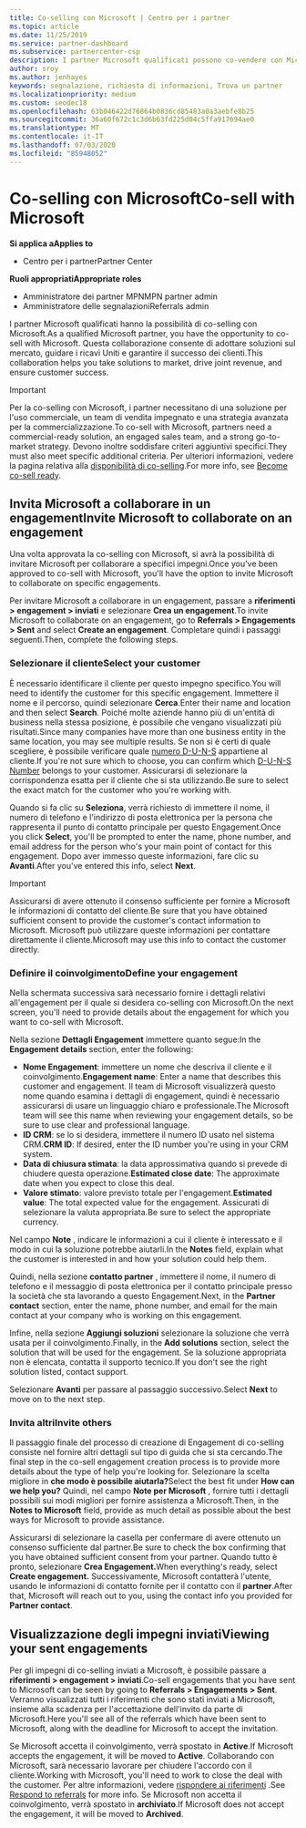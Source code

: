 ```yaml
---
title: Co-selling con Microsoft | Centro per i partner
ms.topic: article
ms.date: 11/25/2019
ms.service: partner-dashboard
ms.subservice: partnercenter-csp
description: I partner Microsoft qualificati possono co-vendere con Microsoft. Scopri come definire gli impegni, invitare Microsoft a collaborare o visualizzare gli impegni inviati.
author: sroy
ms.author: jenhayes
keywords: segnalazione, richiesta di informazioni, Trova un partner
ms.localizationpriority: medium
ms.custom: seodec18
ms.openlocfilehash: 63b046422d76864b0836cd85483a0a3aebfe8b25
ms.sourcegitcommit: 36a60f672c1c3d6b63fd225d04c5ffa917694ae0
ms.translationtype: MT
ms.contentlocale: it-IT
ms.lasthandoff: 07/03/2020
ms.locfileid: "85948052"
---
```

# <a name="co-sell-with-microsoft"></a><span data-ttu-id="0c289-105">Co-selling con Microsoft</span><span class="sxs-lookup"><span data-stu-id="0c289-105">Co-sell with Microsoft</span></span>

<span data-ttu-id="0c289-106">**Si applica a**</span><span class="sxs-lookup"><span data-stu-id="0c289-106">**Applies to**</span></span>

-  <span data-ttu-id="0c289-107">Centro per i partner</span><span class="sxs-lookup"><span data-stu-id="0c289-107">Partner Center</span></span>

<span data-ttu-id="0c289-108">**Ruoli appropriati**</span><span class="sxs-lookup"><span data-stu-id="0c289-108">**Appropriate roles**</span></span>

- <span data-ttu-id="0c289-109">Amministratore dei partner MPN</span><span class="sxs-lookup"><span data-stu-id="0c289-109">MPN partner admin</span></span>
- <span data-ttu-id="0c289-110">Amministratore delle segnalazioni</span><span class="sxs-lookup"><span data-stu-id="0c289-110">Referrals admin</span></span>

<span data-ttu-id="0c289-111">I partner Microsoft qualificati hanno la possibilità di co-selling con Microsoft.</span><span class="sxs-lookup"><span data-stu-id="0c289-111">As a qualified Microsoft partner, you have the opportunity to co-sell with Microsoft.</span></span> <span data-ttu-id="0c289-112">Questa collaborazione consente di adottare soluzioni sul mercato, guidare i ricavi Uniti e garantire il successo dei clienti.</span><span class="sxs-lookup"><span data-stu-id="0c289-112">This collaboration helps you take solutions to market, drive joint revenue, and ensure customer success.</span></span>

> [!IMPORTANT]
> <span data-ttu-id="0c289-113">Per la co-selling con Microsoft, i partner necessitano di una soluzione per l'uso commerciale, un team di vendita impegnato e una strategia avanzata per la commercializzazione.</span><span class="sxs-lookup"><span data-stu-id="0c289-113">To co-sell with Microsoft, partners need a commercial-ready solution, an engaged sales team, and a strong go-to-market strategy.</span></span> <span data-ttu-id="0c289-114">Devono inoltre soddisfare criteri aggiuntivi specifici.</span><span class="sxs-lookup"><span data-stu-id="0c289-114">They must also meet specific additional criteria.</span></span> <span data-ttu-id="0c289-115">Per ulteriori informazioni, vedere la pagina relativa alla [disponibilità di co-selling](https://partner.microsoft.com/reach-customers/selling-with-microsoft#become-ready).</span><span class="sxs-lookup"><span data-stu-id="0c289-115">For more info, see [Become co-sell ready](https://partner.microsoft.com/reach-customers/selling-with-microsoft#become-ready).</span></span>

## <a name="invite-microsoft-to-collaborate-on-an-engagement"></a><span data-ttu-id="0c289-116">Invita Microsoft a collaborare in un engagement</span><span class="sxs-lookup"><span data-stu-id="0c289-116">Invite Microsoft to collaborate on an engagement</span></span>

<span data-ttu-id="0c289-117">Una volta approvata la co-selling con Microsoft, si avrà la possibilità di invitare Microsoft per collaborare a specifici impegni.</span><span class="sxs-lookup"><span data-stu-id="0c289-117">Once you've been approved to co-sell with Microsoft, you'll have the option to invite Microsoft to collaborate on specific engagements.</span></span>

<span data-ttu-id="0c289-118">Per invitare Microsoft a collaborare in un engagement, passare a **riferimenti > engagement > inviati** e selezionare **Crea un engagement**.</span><span class="sxs-lookup"><span data-stu-id="0c289-118">To invite Microsoft to collaborate on an engagement, go to **Referrals > Engagements > Sent** and select **Create an engagement**.</span></span> <span data-ttu-id="0c289-119">Completare quindi i passaggi seguenti.</span><span class="sxs-lookup"><span data-stu-id="0c289-119">Then, complete the following steps.</span></span>

### <a name="select-your-customer"></a><span data-ttu-id="0c289-120">Selezionare il cliente</span><span class="sxs-lookup"><span data-stu-id="0c289-120">Select your customer</span></span>

<span data-ttu-id="0c289-121">È necessario identificare il cliente per questo impegno specifico.</span><span class="sxs-lookup"><span data-stu-id="0c289-121">You will need to identify the customer for this specific engagement.</span></span> <span data-ttu-id="0c289-122">Immettere il nome e il percorso, quindi selezionare **Cerca**.</span><span class="sxs-lookup"><span data-stu-id="0c289-122">Enter their name and location and then select **Search**.</span></span> <span data-ttu-id="0c289-123">Poiché molte aziende hanno più di un'entità di business nella stessa posizione, è possibile che vengano visualizzati più risultati.</span><span class="sxs-lookup"><span data-stu-id="0c289-123">Since many companies have more than one business entity in the same location, you may see multiple results.</span></span> <span data-ttu-id="0c289-124">Se non si è certi di quale scegliere, è possibile verificare quale [numero D-U-N-S](https://www.dnb.com/duns-number.html) appartiene al cliente.</span><span class="sxs-lookup"><span data-stu-id="0c289-124">If you're not sure which to choose, you can confirm which [D-U-N-S Number](https://www.dnb.com/duns-number.html) belongs to your customer.</span></span> <span data-ttu-id="0c289-125">Assicurarsi di selezionare la corrispondenza esatta per il cliente che si sta utilizzando.</span><span class="sxs-lookup"><span data-stu-id="0c289-125">Be sure to select the exact match for the customer who you're working with.</span></span> 

<span data-ttu-id="0c289-126">Quando si fa clic su **Seleziona**, verrà richiesto di immettere il nome, il numero di telefono e l'indirizzo di posta elettronica per la persona che rappresenta il punto di contatto principale per questo Engagement.</span><span class="sxs-lookup"><span data-stu-id="0c289-126">Once you click **Select**, you'll be prompted to enter the name, phone number, and email address for the person who's your main point of contact for this engagement.</span></span> <span data-ttu-id="0c289-127">Dopo aver immesso queste informazioni, fare clic su **Avanti**.</span><span class="sxs-lookup"><span data-stu-id="0c289-127">After you've entered this info, select **Next**.</span></span>

> [!IMPORTANT]
> <span data-ttu-id="0c289-128">Assicurarsi di avere ottenuto il consenso sufficiente per fornire a Microsoft le informazioni di contatto del cliente.</span><span class="sxs-lookup"><span data-stu-id="0c289-128">Be sure that you have obtained sufficient consent to provide the customer's contact information to Microsoft.</span></span> <span data-ttu-id="0c289-129">Microsoft può utilizzare queste informazioni per contattare direttamente il cliente.</span><span class="sxs-lookup"><span data-stu-id="0c289-129">Microsoft may use this info to contact the customer directly.</span></span>

### <a name="define-your-engagement"></a><span data-ttu-id="0c289-130">Definire il coinvolgimento</span><span class="sxs-lookup"><span data-stu-id="0c289-130">Define your engagement</span></span>

<span data-ttu-id="0c289-131">Nella schermata successiva sarà necessario fornire i dettagli relativi all'engagement per il quale si desidera co-selling con Microsoft.</span><span class="sxs-lookup"><span data-stu-id="0c289-131">On the next screen, you'll need to provide details about the engagement for which you want to co-sell with Microsoft.</span></span>

<span data-ttu-id="0c289-132">Nella sezione **Dettagli Engagement** immettere quanto segue:</span><span class="sxs-lookup"><span data-stu-id="0c289-132">In the **Engagement details** section, enter the following:</span></span>
- <span data-ttu-id="0c289-133">**Nome Engagement**: immettere un nome che descriva il cliente e il coinvolgimento.</span><span class="sxs-lookup"><span data-stu-id="0c289-133">**Engagement name**: Enter a name that describes this customer and engagement.</span></span> <span data-ttu-id="0c289-134">Il team di Microsoft visualizzerà questo nome quando esamina i dettagli di engagement, quindi è necessario assicurarsi di usare un linguaggio chiaro e professionale.</span><span class="sxs-lookup"><span data-stu-id="0c289-134">The Microsoft team will see this name when reviewing your engagement details, so be sure to use clear and professional language.</span></span>
- <span data-ttu-id="0c289-135">**ID CRM**: se lo si desidera, immettere il numero ID usato nel sistema CRM.</span><span class="sxs-lookup"><span data-stu-id="0c289-135">**CRM ID**: If desired, enter the ID number you're using in your CRM system.</span></span>
- <span data-ttu-id="0c289-136">**Data di chiusura stimata**: la data approssimativa quando si prevede di chiudere questa operazione.</span><span class="sxs-lookup"><span data-stu-id="0c289-136">**Estimated close date**: The approximate date when you expect to close this deal.</span></span>
- <span data-ttu-id="0c289-137">**Valore stimato**: valore previsto totale per l'engagement.</span><span class="sxs-lookup"><span data-stu-id="0c289-137">**Estimated value**: The total expected value for the engagement.</span></span> <span data-ttu-id="0c289-138">Assicurati di selezionare la valuta appropriata.</span><span class="sxs-lookup"><span data-stu-id="0c289-138">Be sure to select the appropriate currency.</span></span>

<span data-ttu-id="0c289-139">Nel campo **Note** , indicare le informazioni a cui il cliente è interessato e il modo in cui la soluzione potrebbe aiutarli.</span><span class="sxs-lookup"><span data-stu-id="0c289-139">In the **Notes** field, explain what the customer is interested in and how your solution could help them.</span></span>

 <span data-ttu-id="0c289-140">Quindi, nella sezione **contatto partner** , immettere il nome, il numero di telefono e il messaggio di posta elettronica per il contatto principale presso la società che sta lavorando a questo Engagement.</span><span class="sxs-lookup"><span data-stu-id="0c289-140">Next, in the **Partner contact** section, enter the name, phone number, and email for the main contact at your company who is working on this engagement.</span></span>

<span data-ttu-id="0c289-141">Infine, nella sezione **Aggiungi soluzioni** selezionare la soluzione che verrà usata per il coinvolgimento.</span><span class="sxs-lookup"><span data-stu-id="0c289-141">Finally, in the **Add solutions** section, select the solution that will be used for the engagement.</span></span> <span data-ttu-id="0c289-142">Se la soluzione appropriata non è elencata, contatta il supporto tecnico.</span><span class="sxs-lookup"><span data-stu-id="0c289-142">If you don't see the right solution listed, contact support.</span></span>

<span data-ttu-id="0c289-143">Selezionare **Avanti** per passare al passaggio successivo.</span><span class="sxs-lookup"><span data-stu-id="0c289-143">Select **Next** to move on to the next step.</span></span>

### <a name="invite-others"></a><span data-ttu-id="0c289-144">Invita altri</span><span class="sxs-lookup"><span data-stu-id="0c289-144">Invite others</span></span>

<span data-ttu-id="0c289-145">Il passaggio finale del processo di creazione di Engagement di co-selling consiste nel fornire altri dettagli sul tipo di guida che si sta cercando.</span><span class="sxs-lookup"><span data-stu-id="0c289-145">The final step in the co-sell engagement creation process is to provide more details about the type of help you're looking for.</span></span> <span data-ttu-id="0c289-146">Selezionare la scelta migliore in **che modo è possibile aiutarla?**</span><span class="sxs-lookup"><span data-stu-id="0c289-146">Select the best fit under **How can we help you?**</span></span> <span data-ttu-id="0c289-147">Quindi, nel campo **Note per Microsoft** , fornire tutti i dettagli possibili sui modi migliori per fornire assistenza a Microsoft.</span><span class="sxs-lookup"><span data-stu-id="0c289-147">Then, in the **Notes to Microsoft** field, provide as much detail as possible about the best ways for Microsoft to provide assistance.</span></span>

<span data-ttu-id="0c289-148">Assicurarsi di selezionare la casella per confermare di avere ottenuto un consenso sufficiente dal partner.</span><span class="sxs-lookup"><span data-stu-id="0c289-148">Be sure to check the box confirming that you have obtained sufficient consent from your partner.</span></span> <span data-ttu-id="0c289-149">Quando tutto è pronto, selezionare **Crea Engagement.**</span><span class="sxs-lookup"><span data-stu-id="0c289-149">When everything's ready, select **Create engagement.**</span></span> <span data-ttu-id="0c289-150">Successivamente, Microsoft contatterà l'utente, usando le informazioni di contatto fornite per il contatto con il **partner**.</span><span class="sxs-lookup"><span data-stu-id="0c289-150">After that, Microsoft will reach out to you, using the contact info you provided for **Partner contact**.</span></span>

## <a name="viewing-your-sent-engagements"></a><span data-ttu-id="0c289-151">Visualizzazione degli impegni inviati</span><span class="sxs-lookup"><span data-stu-id="0c289-151">Viewing your sent engagements</span></span>

<span data-ttu-id="0c289-152">Per gli impegni di co-selling inviati a Microsoft, è possibile passare a **riferimenti > engagement > inviati**.</span><span class="sxs-lookup"><span data-stu-id="0c289-152">Co-sell engagements that you have sent to Microsoft can be seen by going to **Referrals > Engagements > Sent**.</span></span> <span data-ttu-id="0c289-153">Verranno visualizzati tutti i riferimenti che sono stati inviati a Microsoft, insieme alla scadenza per l'accettazione dell'invito da parte di Microsoft.</span><span class="sxs-lookup"><span data-stu-id="0c289-153">Here you'll see all of the referrals which have been sent to Microsoft, along with the deadline for Microsoft to accept the invitation.</span></span>

<span data-ttu-id="0c289-154">Se Microsoft accetta il coinvolgimento, verrà spostato in **Active**.</span><span class="sxs-lookup"><span data-stu-id="0c289-154">If Microsoft accepts the engagement, it will be moved to **Active**.</span></span> <span data-ttu-id="0c289-155">Collaborando con Microsoft, sarà necessario lavorare per chiudere l'accordo con il cliente.</span><span class="sxs-lookup"><span data-stu-id="0c289-155">Working with Microsoft, you'll need to work to close the deal with the customer.</span></span> <span data-ttu-id="0c289-156">Per altre informazioni, vedere [rispondere ai riferimenti](responding-to-referrals.md) .</span><span class="sxs-lookup"><span data-stu-id="0c289-156">See [Respond to referrals](responding-to-referrals.md) for more info.</span></span> <span data-ttu-id="0c289-157">Se Microsoft non accetta il coinvolgimento, verrà spostato in **archiviato**.</span><span class="sxs-lookup"><span data-stu-id="0c289-157">If Microsoft does not accept the engagement, it will be moved to **Archived**.</span></span>
